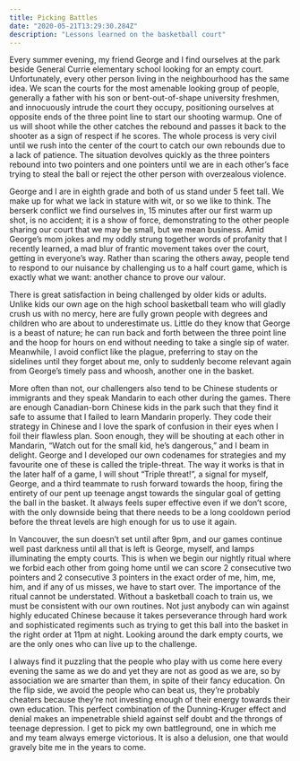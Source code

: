 ```yaml
---
title: Picking Battles
date: "2020-05-21T13:29:30.284Z"
description: "Lessons learned on the basketball court"
---
```


Every summer evening, my friend George and I find ourselves at the park beside General Currie elementary school looking for an empty court. Unfortunately, every other person living in the neighbourhood has the same idea. We scan the courts for the most amenable looking group of people, generally a father with his son or bent-out-of-shape university freshmen, and innocuously intrude the court they occupy, positioning ourselves at opposite ends of the three point line to start our shooting warmup. One of us will shoot while the other catches the rebound and passes it back to the shooter as a sign of respect if he scores. The whole process is very civil until we rush into the center of the court to catch our own rebounds due to a lack of patience. The situation devolves quickly as the three pointers rebound into two pointers and one pointers until we are in each other’s face trying to steal the ball or reject the other person with overzealous violence.

George and I are in eighth grade and both of us stand under 5 feet tall. We make up for what we lack in stature with wit, or so we like to think. The berserk conflict we find ourselves in, 15 minutes after our first warm up shot, is no accident; it is a show of force, demonstrating to the other people sharing our court that we may be small, but we mean business. Amid George’s mom jokes and my oddly strung together words of profanity that I recently learned, a mad blur of frantic movement takes over the court, getting in everyone’s way. Rather than scaring the others away, people tend to respond to our nuisance by challenging us to a half court game, which is exactly what we want: another chance to prove our valour.

There is great satisfaction in being challenged by older kids or adults. Unlike kids our own age on the high school basketball team who will gladly crush us with no mercy, here are fully grown people with degrees and children who are about to underestimate us. Little do they know that George is a beast of nature; he can run back and forth between the three point line and the hoop for hours on end without needing to take a single sip of water. Meanwhile, I avoid conflict like the plague, preferring to stay on the sidelines until they forget about me, only to suddenly become relevant again from George’s timely pass and whoosh, another one in the basket.

More often than not, our challengers also tend to be Chinese students or immigrants and they speak Mandarin to each other during the games. There are enough Canadian-born Chinese kids in the park such that they find it safe to assume that I failed to learn Mandarin properly. They code their strategy in Chinese and I love the spark of confusion in their eyes when I foil their flawless plan. Soon enough, they will be shouting at each other in Mandarin, “Watch out for the small kid, he’s dangerous,” and I beam in delight. George and I developed our own codenames for strategies and my favourite one of these is called the triple-threat. The way it works is that in the later half of a game, I will shout “Triple threat!”, a signal for myself, George, and a third teammate to rush forward towards the hoop, firing the entirety of our pent up teenage angst towards the singular goal of getting the ball in the basket. It always feels super effective even if we don’t score, with the only downside being that there needs to be a long cooldown period before the threat levels are high enough for us to use it again.

In Vancouver, the sun doesn’t set until after 9pm, and our games continue well past darkness until all that is left is George, myself, and lamps illuminating the empty courts. This is when we begin our nightly ritual where we forbid each other from going home until we can score 2 consecutive two pointers and 2 consecutive 3 pointers in the exact order of me, him, me, him, and if any of us misses, we have to start over. The importance of the ritual cannot be understated. Without a basketball coach to train us, we must be consistent with our own routines. Not just anybody can win against highly educated Chinese because it takes perseverance through hard work and sophisticated regiments such as trying to get this ball into the basket in the right order at 11pm at night. Looking around the dark empty courts, we are the only ones who can live up to the challenge.

I always find it puzzling that the people who play with us come here every evening the same as we do and yet they are not as good as we are, so by association we are smarter than them, in spite of their fancy education. On the flip side, we avoid the people who can beat us, they’re probably cheaters because they’re not investing enough of their energy towards their own education. This perfect combination of the Dunning-Kruger effect and denial makes an impenetrable shield against self doubt and the throngs of teenage depression. I get to pick my own battleground, one in which me and my team always emerge victorious. It is also a delusion, one that would gravely bite me in the years to come.
